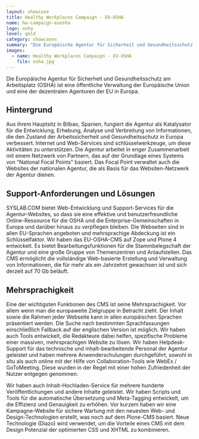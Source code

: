 ```yaml
---
layout: showcase
title: Healthy Workplaces Campaign - EU-OSHA
name: hw-campaign-euosha
logo: osha
level: gold
category: showcases
summary: "Die Europäische Agentur für Sicherheit und Gesundheitsschutz am Arbeitsplatz hat das Internet als das primäre Mittel zur Verbreitung von Informationen gewählt. Wir ermöglichen dies auf mehreren Plattformen einschließlich CMS, Wiki, Kampagnenstandorte und Kommunikationstools."
images:
  - name: Healthy Workplaces Campaign - EU-OSHA
    file: osha.jpg
---
```


Die Europäische Agentur für Sicherheit und Gesundheitsschutz am Arbeitsplatz (OSHA) ist eine öffentliche Verwaltung der Europäische Union und eine der dezentralen Agenturen der EU in Europa.

## Hintergrund
Aus ihrem Hauptsitz in Bilbao, Spanien, fungiert die Agentur als Katalysator für die Entwicklung, Erhebung, Analyse und Verbreitung von Informationen, die den Zustand der Arbeitssicherheit und Gesundheitsschutz in Europa verbessert. Internet und Web-Services sind schlüsselwerkzeuge, um diese Aktivitäten zu unterstützen. Die Agentur arbeitet in enger Zusammenarbeit mit einem Netzwerk von Partnern, das auf der Grundlage eines Systems von "National Focal Points" basiert. Das Focal Point verwaltet auch die Websites der nationalen Agentur, die als Basis für das Websiten-Netzwerk der Agentur dienen.

## Support-Anforderungen und Lösungen
SYSLAB.COM bietet Web-Entwicklung und Support-Services für die Agentur-Websites, so dass sie eine effektive und benutzerfreundliche Online-Ressource für die OSHA und die Enterprise-Gemeinschaften in Europa und darüber hinaus zu verpflegen bleiben. Die Webseiten sind in allen EU-Sprachen angeboten und mehrsprachige Abdeckung ist ein Schlüsselfaktor. Wir haben das EU-OSHA-CMS auf Zope und Plone 4 entwickelt. Es bietet Bearbeitungsfunktionen für die Stammbelegschaft der Agentur und eine große Gruppe von Themenzentren und Anlaufstellen. Das CMS ermöglicht die vollständige Web-basierte Erstellung und Verwaltung von Informationen, die für mehr als ein Jahrzehnt gewachsen ist und sich derzeit auf 70 Gb beläuft.

## Mehrsprachigkeit
Eine der wichtigsten Funktionen des CMS ist seine Mehrsprachigkeit. Vor allem wenn man die europaweite Zielgruppe in Betracht zieht. Der Inhalt sowie die Rahmen jeder Webseite kann in allen europäischen Sprachen präsentiert werden. Die Suche nach bestimmten Sprachfassungen einschließlich Fallback auf der englischen Version ist möglich. Wir haben auch Tools entwickelt, die Redakteure dabei helfen, spezifische Probleme einer massiven, mehrsprachigen Website zu lösen. Wir haben Helpdesk-Support für das technische und inhalt-bearbeitende Personal der Agentur geleistet und haben mehrere Anwenderschulungen durchgeführt, sowohl in situ als auch online mit der Hilfe von Collaboration-Tools wie WebEx / GoToMeeting. Diese wurden in der Regel mit einer hohen Zufriedenheit der Nutzer entgegen genommen.

Wir haben auch Inhalt-Hochladen-Service für mehrere hunderte Veröffentlichungen und andere Inhalte geleistet. Wir haben Scripts und Tools für die automatische Übersetzung und Meta-Tagging entwickelt, um die Effizienz und Genauigkeit zu erhöhen. Vor kurzem haben wir eine Kampagne-Website für sichere Wartung mit den neuesten Web- und Design-Technologien erstellt, was noch auf dem Plone-CMS basiert. Neue Technologie (Diazo) wird verwendet, um die Vorteile eines CMS mit dem Design Potenzial der optimierten CSS und XHTML zu kombinieren.
